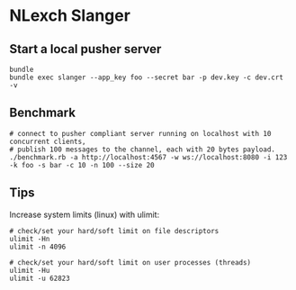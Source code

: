 # NLexch Slanger

## Start a local pusher server

    bundle
    bundle exec slanger --app_key foo --secret bar -p dev.key -c dev.crt  -v

## Benchmark

    # connect to pusher compliant server running on localhost with 10 concurrent clients,
    # publish 100 messages to the channel, each with 20 bytes payload.
    ./benchmark.rb -a http://localhost:4567 -w ws://localhost:8080 -i 123 -k foo -s bar -c 10 -n 100 --size 20

## Tips

Increase system limits (linux) with ulimit:

    # check/set your hard/soft limit on file descriptors
    ulimit -Hn
    ulimit -n 4096

    # check/set your hard/soft limit on user processes (threads)
    ulimit -Hu
    ulimit -u 62823
